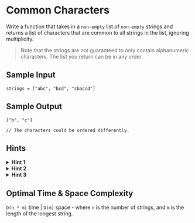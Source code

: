 # Common Characters

Write a function that takes in a `non-empty` list of `non-empty` strings and returns a list of characters that are common to all strings in the list, ignoring multiplicity.

> Note that the strings are not guaranteed to only contain alphanumeric characters. The list you return can be in any order.

## Sample Input

```plaintext
strings = ["abc", "bcd", "cbaccd"]
```

## Sample Output

```plaintext
["b", "c"]

// The characters could be ordered differently.
```

## Hints

<details>
<summary><b>Hint 1</b></summary>

What data structure could be helpful to remember characters we've seen and how many strings contained those characters?

</details>

<details>
<summary><b>Hint 2</b></summary>

We can use a map to keep track of the characters we have seen and how many strings we have seen them in. If a character is seen `len(strings)` times, then it must be in every string.

</details>

<details>
<summary><b>Hint 3</b></summary>

Converting a string to a set can quickly get all of the unique characters from that string, which can be helpful since we are ignoring multiplicity in this problem.

</details>

## Optimal Time & Space Complexity

`O(n * m)` time | `O(m)` space - where `n` is the number of strings, and `m` is the length of the longest string.

